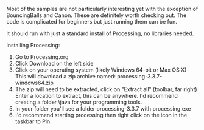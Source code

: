 

Most of the samples are not particularly interesting yet with the exception of BouncingBalls and Canon.
These are definitely worth checking out.
The code is complicated for beginners but just running them can be fun.


It should run with just a standard install of Processing, no libraries needed.



Installing Processing:

1) Go to Processing.org
2) Click Download on the left side
3) Click on your operating system (likely Windows 64-bit or Max OS X)
   This will download a zip archive named: processing-3.3.7-windows64.zip
4) The zip will need to be extracted, click on "Extract all" (toolbar, far right)
   Enter a location to extract, this can be anywhere.
   I'd recommend creating a folder \java for your programming tools.
5) In your folder you'll see a folder processing-3.3.7 with processing.exe
6) I'd recommend starting processing then right click on the icon in the taskbar to Pin.
